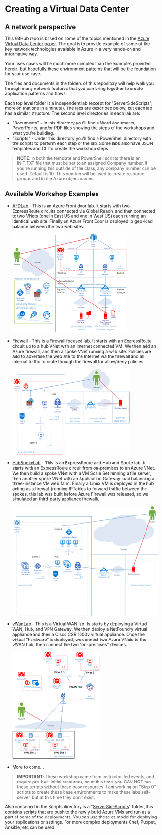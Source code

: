 # Creating a Virtual Data Center
## A network perspective

This GitHub repo is based on some of the topics mentioned in the [Azure Virtual Data Center paper][Paper]. The goal is to provide example of some of the key network technologies available in Azure in a very hands-on and informative way.

Your uses cases will be much more complex than the examples provided herein, but hopefully these environment patterns that will be the foundation for your use case. 

The files and documents in the folders of this repository will help walk you through many network features that you can bring together to create application patterns and flows.

Each top level folder is a independent lab (except for "ServerSideScripts", more on that one in a minute). The labs are described below, but each lab has a similar structure. The second level directories in each lab are:

* "Documents" - In this directory you'll find a Word documents, PowerPoints, and/or PDF files showing the steps of the workshops and what you're building.
* "Scripts" - Under this directory you'll find a PowerShell directory with the scripts to perform each step of the lab. Some labs also have JSON templates and CLI to create the workshop steps.

> **NOTE**: In both the template and PowerShell scripts there is an INIT.TXT file that must be set to an assigned Company number. If you're running this outside of the class, any company number can be used. Default is 10. This number will be used to create resource groups and in the Azure object names.

## Available Workshop Examples

* [AFDLab][AFD] - This is an Azure Front door lab. It starts with two ExpressRoute circuits connected via Global Reach, and then connected to two VNets (one in East US and one in West US) each running an identical web site. Finally an Azure Front Door is deployed to geo-load balance between the two web sites.

    [![0]][0]

* [Firewall][Firewall] - This is a Firewall focused lab. It starts with an ExpressRoute circuit up to a hub VNet with an internet connected VM. We then add an Azure firewall, and then a spoke VNet running a web site. Policies are add to advertise the web site to the Internet via the firewall and all internal traffic to route through the firewall for allow/deny policies.

    [![1]][1]

* [HubSpokeLab][HubSpoke] - This is an ExpressRoute and Hub and Spoke lab. It starts with an ExpressRoute circuit from on-premises to an Azure VNet. We then build a spoke VNet with a VM Scale Set running a file server, then another spoke VNet with an Application Gateway load balancing a three-instance VM web farm. Finally a Linux VM is deployed in the hub acting as a firewall (running IPTables to forward traffic between the spokes, this lab was built before Azure Firewall was released, so we simulated an third-party appliance firewall). 

    [![2]][2]

* [vWanLab][vWAN] - This is a Virtual WAN lab. Is starts by deploying a Virtual WAN, Hub, and VPN Gateway. We then deploy a NetFoundry virtual appliance and then a Cisco CSR 1000v virtual appliance. Once the virtual "hardware" is deployed, we connect two Azure VNets to the vWAN hub, then connect the two "on-premises" devices.

    [![3]][3]

* More to come...


> **IMPORTANT**: These workshop came from instructor-led events, and require pre-built initial resources, so at this time, you CAN NOT run these scripts without these base resources. I am working on "Step 0" scripts to create these base environments to make these labs self-server, but at this time they don't exist.


Also contained in the Scripts directory is a "[ServerSideScripts][Server]" folder, this contains scripts that are push to the newly build Azure VMs and run as a part of some of the deployments. You can use these as model for deploying your applications or settings. For more complex deployments Chef, Puppet, Ansible, etc can be used.

<!--Link References-->
[Paper]: https://docs.microsoft.com/azure/architecture/vdc/networking-virtual-datacenter
[AFD]: ./AFDLab/
[Firewall]: ./Firewall/
[HubSpoke]: ./HubSpokeLab/
[vWAN]: ./vWanLab/
[Server]: ./Scripts/ServerSideScripts

<!--Image References-->
[0]: ./AFDLab/Documents/AFD.png "AFD Image"
[1]: ./Firewall/Documents/Firewall.png "Firewall Image" 
[2]: ./HubSpokeLab/Documents/HubSpoke.png "Hub and Spoke Image"
[3]: ./vWanLab/Documents/vWAN.png "Virtual WAN Image"
